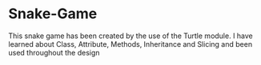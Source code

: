 # Snake-Game
This snake game has been created by the use of the Turtle module. I have learned about Class, Attribute, Methods, Inheritance and Slicing and been used throughout the design
